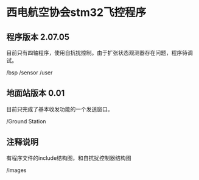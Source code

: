 # 西电航空协会stm32飞控程序

## 程序版本 2.07.05

目前只有四轴程序，使用自抗扰控制。由于扩张状态观测器存在问题，程序待调试。

/bsp  /sensor  /user

## 地面站版本 0.01

目前只完成了基本收发功能的一个发送窗口。

/Ground Station

## 注释说明

有程序文件的include结构图，和自抗扰控制器结构图

/images
